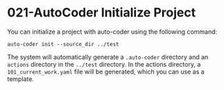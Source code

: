 # 021-AutoCoder Initialize Project

You can initialize a project with auto-coder using the following command:

```shell    
auto-coder init --source_dir ../test
```

The system will automatically generate a `.auto-coder` directory and an `actions` directory in the `../test` directory.
In the actions directory, a `101_current_work.yaml` file will be generated, which you can use as a template.